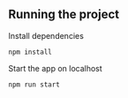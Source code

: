 ## Running the project

Install dependencies

```
npm install
```

Start the app on localhost

```
npm run start
```
